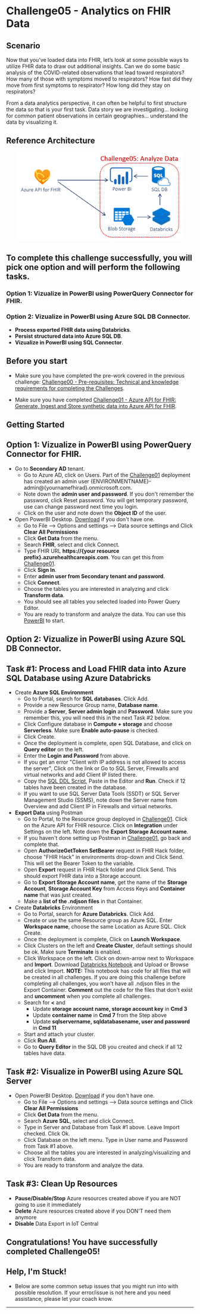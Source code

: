 # Challenge05 - Analytics on FHIR Data

## Scenario
Now that you’ve loaded data into FHIR, let’s look at some possible ways to utilize FHIR data to draw out additional insights. Can we do some basic analysis of the COVID-related observations that lead toward respirators? How many of those with symptoms moved to respirators? How fast did they move from first symptoms to respirator? How long did they stay on respirators?

From a data analytics perspective, it can often be helpful to first structure the data so that is your first task. Data story we are investigating... looking for common patient observations in certain geographies... understand the data by visualizing it. 

## Reference Architecture
<center><img src="../images/challenge05-architecture.png" width="450"></center>


## To complete this challenge successfully, you will pick one option and will perform the following tasks.

### Option 1: Vizualize in PowerBI using PowerQuery Connector for FHIR. 
### Option 2: Vizualize in PowerBI using Azure SQL DB Connector.
   * **Process exported FHIR data using Databricks**. 
   * **Persist structured data into Azure SQL DB**.
   * **Vizualize in PowerBI using SQL Connector**.

## Before you start

* Make sure you have completed the pre-work covered in the previous challenge: [Challenge00 - Pre-requisites: Technical and knowledge requirements for completing the Challenges](../Challenge00-Prerequistes/ReadMe.md).

* Make sure you have completed [Challenge01 - Azure API for FHIR: Generate, Ingest and Store synthetic data into Azure API for FHIR](../Challenge01-AzureAPIforFHIR/ReadMe.md).

## Getting Started

## Option 1: Vizualize in PowerBI using PowerQuery Connector for FHIR.
* Go to **Secondary AD** tenant. 
   * Go to Azure AD, click on Users. Part of the [Challenge01](../Challenge01-AzureAPIforFHIR/ReadMe.md) deployment has created an admin user {ENVIRONMENTNAME}-admin@{yournamefhirad}.onmicrosoft.com. 
   * Note down the **admin user and password**. If you don't remember the password, click Reset password. You will get temporary password, use can change password next time you login.
   * Click on the user and note down the **Object ID** of the user.
* Open PowerBI Desktop. [Download](https://powerbi.microsoft.com/en-us/downloads/) if you don't have one.
   * Go to File --> Options and settings --> Data source settings and Click **Clear All Permissions** 
   * Click **Get Data** from the menu.
   * Search **FHIR**, select and click Connect.
   * Type FHIR URL **https://{your resource prefix}.azurehealthcareapis.com**. You can get this from [Challenge01](../Challenge01-AzureAPIforFHIR/ReadMe.md).
   * Click **Sign In**.
   * Enter **admin user from Secondary tenant and password**.
   * Click **Connect**.
   * Choose the tables you are interested in analyzing and click **Transform data**.
   * You should see all tables you selected loaded into Power Query Editor.
   * You are ready to transform and analyze the data. You can use this [PowerBI](./PowerBI%20-%20PowerQuery%20Connector%20for%20FHIR.pbix) to start.

## Option 2: Vizualize in PowerBI using Azure SQL DB Connector.
## Task #1: Process and Load FHIR data into Azure SQL Database using Azure Databricks
* Create **Azure SQL Environment**
   * Go to Portal, search for **SQL databases**. Click Add. 
   * Provide a new Resource Group name, **Database name**.
   * Provide a **Server**, **Server admin login** and **Password**. Make sure you remember this, you will need this in the next Task #2 below.
   * Click Configure database in **Compute + storage** and choose **Serverless**. Make sure **Enable auto-pause** is checked.
   * Click Create. 
   * Once the deployment is complete, open SQL Database, and click on **Query editor** on the left.
   * Enter the **Login and Password** from above.
   * If you get an error "Client with IP address is not allowed to access the server", Click on the link or Go to SQL Server, Firewalls and virtual networks and add Client IP listed there.
   * Copy the [SQL DDL Script](./SQL%20DDL%20Script.txt), Paste in the Editor and **Run**. Check if 12 tables have been created in the database.
   * If you want to use SQL Server Data Tools (SSDT) or SQL Server Management Studio (SSMS), note down the Server name from Overview and add Client IP in Firewalls and virtual networks.
* **Export Data** using Postman
   * Go to Portal, to the Resource group deployed in [Challenge01](../Challenge01-AzureAPIforFHIR/ReadMe.md). Click on the Azure API for FHIR resource. Click on **Integration** under Settings on the left. Note down the **Export Storage Account name**.
   * If you haven't done setting up Postman in [Challenge01](../Challenge01-AzureAPIforFHIR/ReadMe.md), go back and complete that. 
   * Open **AuthorizeGetToken SetBearer** request in FHIR Hack folder, choose "FHIR Hack" in environments drop-down and Click Send. This will set the Bearer Token to the variable.
   * Open **Export** request in FHIR Hack folder and Click Send. This should export FHIR data into a Storage account.
   * Go to **Export Storage Account name**, get the name of the **Storage Account**, **Storage Account Key** from Access Keys and **Container name** that was just created.
   * Make a **list of the .ndjson files** in that Container.
* Create **Databricks** Environment
   * Go to Portal, search for **Azure Databricks**. Click Add. 
   * Create or use the same Resource group as Azure SQL. Enter **Workspace name**, choose the same Location as Azure SQL. Click Create.
   * Once the deployment is complete, Click on **Launch Workspace**.
   * Click Clusters on the left and **Create Cluster**, default settings should be ok. Make sure **Terminate** is enabled.
   * Click Workspace on the left. Click on down-arrow next to Workspace and **Import**. Download [Databricks Notebook](./fhirhackdatabrickstemplate.dbc) and Upload or Browse and click Import. **NOTE:** This notebook has code for all files that will be created in all challenges. If you are doing this challenge before completing all challenges, you won't have all .ndjson files in the Export Container. **Comment** out the code for the files that don't exist and **uncomment** when you complete all challenges.
   * Search for **<** and 
      * Update **storage account name, storage account key** in **Cmd 3** 
      * Update **container name** in **Cmd 7** from the Step above
      * Update **sqlservername, sqldatabasename, user and password** in **Cmd 11**
   * Start and attach your cluster.
   * Click **Run All**.
   * Go to **Query Editor** in the SQL DB you created and check if all 12 tables have data.

## Task #2: Visualize in PowerBI using Azure SQL Server 
* Open PowerBI Desktop. [Download](https://powerbi.microsoft.com/en-us/downloads/) if you don't have one.
   * Go to File --> Options and settings --> Data source settings and Click **Clear All Permissions** 
   * Click **Get Data** from the menu.
   * Search **Azure SQL**, select and click Connect.
   * Type in Server and Database from Task #1 above. Leave Import checked. Click Ok.
   * Click Database on the left menu. Type in User name and Password from Task #1 above.
   * Choose all the tables you are interested in analyzing/visualizing and click Transform data.
   * You are ready to transform and analyze the data.

## Task #3: Clean Up Resources
* **Pause/Disable/Stop** Azure resources created above if you are NOT going to use it immediately
* **Delete** Azure resources created above if you DON'T need them anymore
* **Disable** Data Export in IoT Central


## Congratulations! You have successfully completed Challenge05!

## Help, I'm Stuck!
* Below are some common setup issues that you might run into with possible resolution. If your error/issue is not here and you need assistance, please let your coach know.

***

